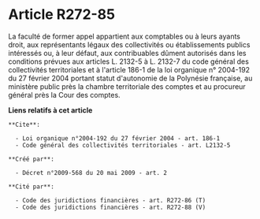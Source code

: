 # Article R272-85

La faculté de former appel appartient aux comptables ou à leurs ayants droit, aux représentants légaux des collectivités ou
établissements publics intéressés ou, à leur défaut, aux contribuables dûment autorisés dans les conditions prévues aux
articles L. 2132-5 à L. 2132-7 du code général des collectivités territoriales et à l'article 186-1 de la loi organique n°
2004-192 du 27 février 2004 portant statut d'autonomie de la Polynésie française, au ministère public près la chambre
territoriale des comptes et au procureur général près la Cour des comptes.

**Liens relatifs à cet article**

	**Cite**:

	  - Loi organique n°2004-192 du 27 février 2004 - art. 186-1
	  - Code général des collectivités territoriales - art. L2132-5

	**Créé par**:

	  - Décret n°2009-568 du 20 mai 2009 - art. 2

	**Cité par**:

	  - Code des juridictions financières - art. R272-86 (T)
	  - Code des juridictions financières - art. R272-88 (V)
